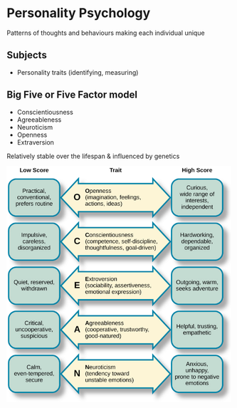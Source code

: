 # Personality Psychology

Patterns of thoughts and behaviours making each individual unique

## Subjects

- Personality traits (identifying, measuring)


## Big Five or Five Factor model

- Conscientiousness
- Agreeableness
- Neuroticism
- Openness
- Extraversion

Relatively stable over the lifespan & influenced by genetics

![img.png](big-five-personality-traits.png)